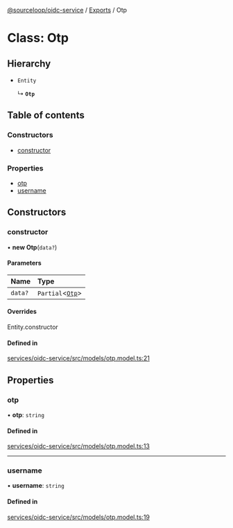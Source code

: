 [@sourceloop/oidc-service](../README.md) / [Exports](../modules.md) / Otp

# Class: Otp

## Hierarchy

- `Entity`

  ↳ **`Otp`**

## Table of contents

### Constructors

- [constructor](Otp.md#constructor)

### Properties

- [otp](Otp.md#otp)
- [username](Otp.md#username)

## Constructors

### constructor

• **new Otp**(`data?`)

#### Parameters

| Name | Type |
| :------ | :------ |
| `data?` | `Partial`<[`Otp`](Otp.md)\> |

#### Overrides

Entity.constructor

#### Defined in

[services/oidc-service/src/models/otp.model.ts:21](https://github.com/sourcefuse/loopback4-microservice-catalog/blob/68ec38a2a/services/oidc-service/src/models/otp.model.ts#L21)

## Properties

### otp

• **otp**: `string`

#### Defined in

[services/oidc-service/src/models/otp.model.ts:13](https://github.com/sourcefuse/loopback4-microservice-catalog/blob/68ec38a2a/services/oidc-service/src/models/otp.model.ts#L13)

___

### username

• **username**: `string`

#### Defined in

[services/oidc-service/src/models/otp.model.ts:19](https://github.com/sourcefuse/loopback4-microservice-catalog/blob/68ec38a2a/services/oidc-service/src/models/otp.model.ts#L19)
